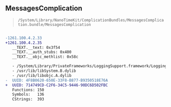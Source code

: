## MessagesComplication

> `/System/Library/NanoTimeKit/ComplicationBundles/MessagesComplication.bundle/MessagesComplication`

```diff

-1261.100.4.2.33
+1261.100.4.2.35
   __TEXT.__text: 0x3f54
   __TEXT.__auth_stubs: 0x400
   __TEXT.__objc_methlist: 0x58c

   - /System/Library/PrivateFrameworks/LoggingSupport.framework/LoggingSupport
   - /usr/lib/libSystem.B.dylib
   - /usr/lib/libobjc.A.dylib
-  UUID: 4F8B0620-650E-33F8-B877-B9350518E76A
+  UUID: 714749CD-C2F6-34C5-9446-90DC6D502FBC
   Functions: 150
   Symbols:   136
   CStrings:  393

```
